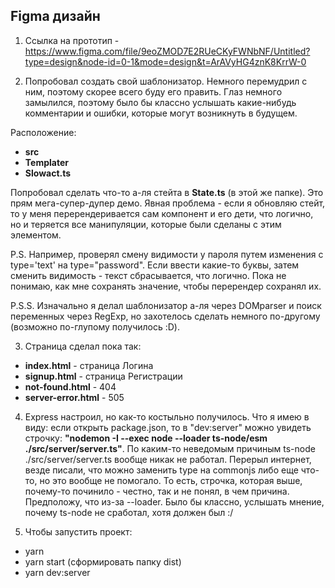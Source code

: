 ## Figma дизайн

1. Ссылка на прототип - https://www.figma.com/file/9eoZMOD7E2RUeCKyFWNbNF/Untitled?type=design&node-id=0-1&mode=design&t=ArAVyHG4znK8KrrW-0

2. Попробовал создать свой шаблонизатор. Немного перемудрил с ним, поэтому скорее всего буду его править. Глаз немного замылился, поэтому было бы классно услышать какие-нибудь комментарии и ошибки, которые могут возникнуть в будущем.

Расположение:
- **src**
- **Templater**
- **Slowact.ts**

Попробовал сделать что-то а-ля стейта в **State.ts** (в этой же папке). Это прям мега-супер-дупер демо.
Явная проблема - если я обновляю стейт, то у меня перерендеривается сам компонент и его дети, что логично, но и теряется все манипуляции, которые были сделаны с этим элементом.

P.S. Например, проверял смену видимости у пароля путем изменения с type='text' на type="password". Если ввести какие-то буквы, затем сменить видимость - текст сбрасывается, что логично. Пока не понимаю, как мне сохранять значение, чтобы перерендер сохранял их.

P.S.S. Изначально я делал шаблонизатор а-ля через DOMparser и поиск переменных через RegExp, но захотелось сделать немного по-другому (возможно по-глупому получилось :D).

3. Страница сделал пока так:
- **index.html** - страница Логина
- **signup.html** - страница Регистрации
- **not-found.html** - 404
- **server-error.html** - 505

4. Express настроил, но как-то костыльно получилось.
Что я имею в виду: если открыть package.json, то в "dev:server" можно увидеть строчку: **"nodemon -I --exec node --loader ts-node/esm ./src/server/server.ts"**. По каким-то неведомым причиным ts-node ./src/server/server.ts вообще никак не работал. Перерыл интернет, везде писали, что можно заменить type на commonjs либо еще что-то, но это вообще не помогало. То есть, строчка, которая выше, почему-то починило - честно, так и не понял, в чем причина. Предположу, что из-за --loader. Было бы классно, услышать мнение, почему ts-node не сработал, хотя должен был :/

5. Чтобы запустить проект:
- yarn
- yarn start (сформировать папку dist)
- yarn dev:server 